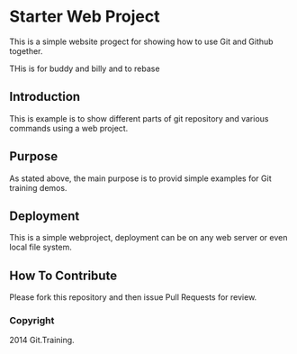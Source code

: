 # Starter Web Project

This is a simple website progect for showing how to use Git and Github together.

THis is for buddy and billy and to rebase
## Introduction

This is example is to show different parts of git repository and various commands using a web project.
## Purpose

As stated above, the main purpose is to provid simple examples for Git training demos.

## Deployment

This is a simple webproject, deployment can be on any web server or even local file system.

## How To Contribute

Please fork this repository and then issue Pull Requests for review.


### Copyright

2014 Git.Training.
